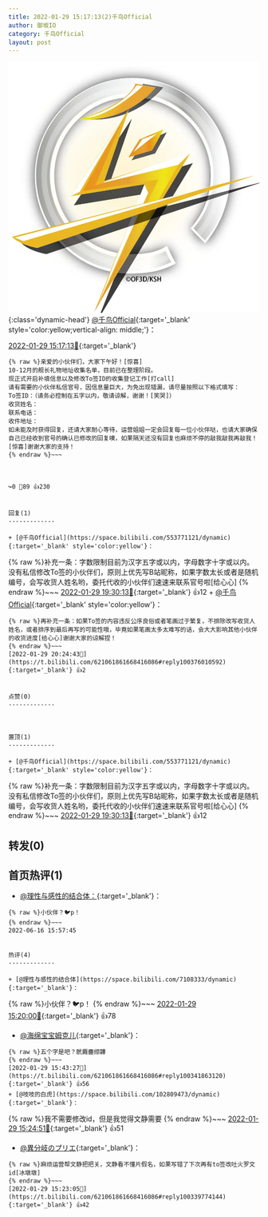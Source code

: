 ```yaml
---
title: 2022-01-29 15:17:13(2)千鸟Official
author: 御坂IO
category: 千鸟Official
layout: post
---
```


![img](/images/d7235309f85c0e1aec9d4ca9b6be983202228f8e.jpg){:class='dynamic-head'}
[@千鸟Official](https://space.bilibili.com/553771121/dynamic){:target='_blank' style='color:yellow;vertical-align: middle;'}：

[2022-01-29 15:17:13🔗](https://t.bilibili.com/621061861668416086){:target='_blank'}

~~~
{% raw %}亲爱的小伙伴们，大家下午好！[惊喜]
10-12月的舰长礼物地址收集名单，目前已在整理阶段。
现正式开启补填信息以及修改To签ID的收集登记工作[打call]
请有需要的小伙伴私信官号，因信息量巨大，为免出现错漏，请尽量按照以下格式填写：
To签ID：（请务必控制在五字以内，敬请谅解，谢谢！[笑哭]）
收货姓名：
联系电话：
收件地址：
如未能及时获得回复，还请大家耐心等待，运营姐姐一定会回复每一位小伙伴哒，也请大家确保自己已经收到官号的确认已修改的回复噢，如果隔天还没有回复也麻烦不停的敲我敲我再敲我！[惊喜]谢谢大家的支持！
{% endraw %}~~~



↪️0 💬89 👍230


回复(1)
-------------

+ [@千鸟Official](https://space.bilibili.com/553771121/dynamic){:target='_blank' style='color:yellow'}：
~~~
{% raw %}补充一条：字数限制目前为汉字五字或以内，字母数字十字或以内。没有私信修改To签的小伙伴们，原则上优先写B站昵称，如果字数太长或者是随机编号，会写收货人姓名哟，委托代收的小伙伴们速速来联系官号啦[给心心]
{% endraw %}~~~
[2022-01-29 19:30:13🔗](https://t.bilibili.com/621061861668416086#reply100368900816){:target='_blank'} 👍12
    + [@千鸟Official](https://space.bilibili.com/553771121/dynamic){:target='_blank' style='color:yellow'}：
~~~
{% raw %}再补充一条：如果To签的内容违反公序良俗或者笔画过于繁复，不排除改写收货人姓名，或者排序到最后再写的可能性哦，毕竟如果笔画太多太难写的话，会大大影响其他小伙伴的收货进度[给心心]谢谢大家的谅解捏！
{% endraw %}~~~
[2022-01-29 20:24:43🔗](https://t.bilibili.com/621061861668416086#reply100376010592){:target='_blank'} 👍2


点赞(0)
-------------



置顶(1)
-------------

+ [@千鸟Official](https://space.bilibili.com/553771121/dynamic){:target='_blank' style='color:yellow'}：
~~~
{% raw %}补充一条：字数限制目前为汉字五字或以内，字母数字十字或以内。没有私信修改To签的小伙伴们，原则上优先写B站昵称，如果字数太长或者是随机编号，会写收货人姓名哟，委托代收的小伙伴们速速来联系官号啦[给心心]
{% endraw %}~~~
[2022-01-29 19:30:13🔗](https://t.bilibili.com/621061861668416086#reply100368900816){:target='_blank'} 👍12


转发(0)
-------------



首页热评(1)
-------------

+ [@理性与感性的结合体：](https://space.bilibili.com/7108333/dynamic){:target='_blank'}：
~~~
{% raw %}小伙伴？🐦p！
{% endraw %}~~~
2022-06-16 15:57:45


热评(4)
-------------

+ [@理性与感性的结合体](https://space.bilibili.com/7108333/dynamic){:target='_blank'}：
~~~
{% raw %}小伙伴？🐦p！
{% endraw %}~~~
[2022-01-29 15:20:00🔗](https://t.bilibili.com/621061861668416086#reply100339349952){:target='_blank'} 👍78
+ [@海绵宝宝姆克儿](https://space.bilibili.com/5845869/dynamic){:target='_blank'}：
~~~
{% raw %}五个字是吧？鴏麚斖縩韠
{% endraw %}~~~
[2022-01-29 15:43:27🔗](https://t.bilibili.com/621061861668416086#reply100341863120){:target='_blank'} 👍56
+ [@吱吱的白虎](https://space.bilibili.com/102809473/dynamic){:target='_blank'}：
~~~
{% raw %}我不需要修改id，但是我觉得文静需要
{% endraw %}~~~
[2022-01-29 15:24:51🔗](https://t.bilibili.com/621061861668416086#reply100339903632){:target='_blank'} 👍51
+ [@異分岐のプリエ](https://space.bilibili.com/1056997306/dynamic){:target='_blank'}：
~~~
{% raw %}麻烦运营帮文静把把关，文静看不懂片假名，如果写错了下次再有to签改吐火罗文id[冰墩墩]
{% endraw %}~~~
[2022-01-29 15:23:05🔗](https://t.bilibili.com/621061861668416086#reply100339774144){:target='_blank'} 👍42


